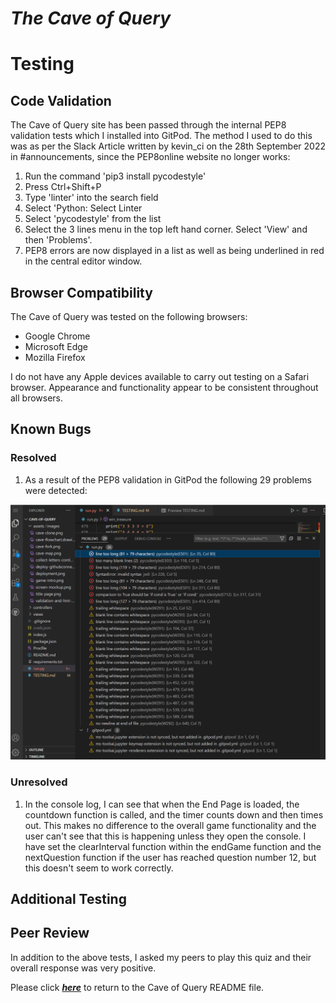 # **_The Cave of Query_**

# Testing

## Code Validation

The Cave of Query site has been passed through the internal PEP8 validation tests which I installed into GitPod. The method I used to do this was as per the Slack Article written by kevin_ci on the 28th September 2022 in #announcements, since the PEP8online website no longer works:

1. Run the command 'pip3 install pycodestyle'
2. Press Ctrl+Shift+P
3. Type 'linter' into the search field
4. Select 'Python: Select Linter
5. Select 'pycodestyle' from the list
6. Select the 3 lines menu in the top left hand corner. Select 'View' and then 'Problems'. 
6. PEP8 errors are now displayed in a list as well as being underlined in red in the central editor window. 





## Browser Compatibility 

The Cave of Query was tested on the following browsers:

- Google Chrome
- Microsoft Edge
- Mozilla Firefox

I do not have any Apple devices available to carry out testing on a Safari browser. Appearance and functionality appear to be consistent throughout all browsers.


## Known Bugs

### Resolved

1. As a result of the PEP8 validation in GitPod the following 29 problems were detected: 

![PEP8 Errors](assets/images/pep8errors.png)



### Unresolved

1. In the console log, I can see that when the End Page is loaded, the countdown function is called, and the timer counts down and then times out. This makes no difference to the overall game functionality and the user can't see that this is happening unless they open the console. I have set the clearInterval function within the endGame function and the nextQuestion function if the user has reached question number 12, but this doesn't seem to work correctly. 

## Additional Testing



## Peer Review

In addition to the above tests, I asked my peers to play this quiz and their overall response was very positive. 
 

Please click [**_here_**](README.md) to return to the Cave of Query README file.